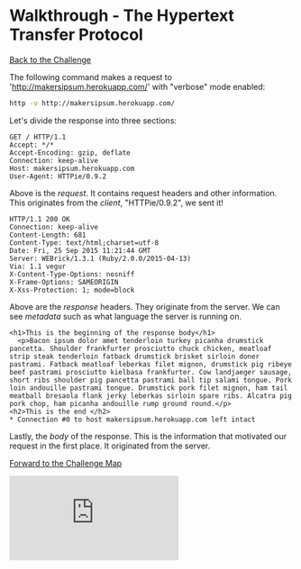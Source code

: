 # Walkthrough - The Hypertext Transfer Protocol

[Back to the Challenge](../http.md)

The following command makes a request to 'http://makersipsum.herokuapp.com/' with "verbose" mode enabled:

```sh
http -v http://makersipsum.herokuapp.com/
```

Let's divide the response into three sections:
```
GET / HTTP/1.1
Accept: */*
Accept-Encoding: gzip, deflate
Connection: keep-alive
Host: makersipsum.herokuapp.com
User-Agent: HTTPie/0.9.2
```
Above is the *request*. It contains request headers and other information. This originates from the *client*, "HTTPie/0.9.2", we sent it!

```
HTTP/1.1 200 OK
Connection: keep-alive
Content-Length: 681
Content-Type: text/html;charset=utf-8
Date: Fri, 25 Sep 2015 11:21:44 GMT
Server: WEBrick/1.3.1 (Ruby/2.0.0/2015-04-13)
Via: 1.1 vegur
X-Content-Type-Options: nosniff
X-Frame-Options: SAMEORIGIN
X-Xss-Protection: 1; mode=block
```
Above are the *response* headers. They originate from the server. We can see *metadata* such as what language the server is running on.

```
<h1>This is the beginning of the response body</h1>
  <p>Bacon ipsum dolor amet tenderloin turkey picanha drumstick pancetta. Shoulder frankfurter prosciutto chuck chicken, meatloaf strip steak tenderloin fatback drumstick brisket sirloin doner pastrami. Fatback meatloaf leberkas filet mignon, drumstick pig ribeye beef pastrami prosciutto kielbasa frankfurter. Cow landjaeger sausage, short ribs shoulder pig pancetta pastrami ball tip salami tongue. Pork loin andouille pastrami tongue. Drumstick pork filet mignon, ham tail meatball bresaola flank jerky leberkas sirloin spare ribs. Alcatra pig pork chop, ham picanha andouille rump ground round.</p>
<h2>This is the end </h2>
* Connection #0 to host makersipsum.herokuapp.com left intact
```
Lastly, the *body* of the response. This is the information that motivated our request in the first place. It originated from the server.

[Forward to the Challenge Map](../README.md)


![Tracking pixel](https://githubanalytics.herokuapp.com/course/intro_to_the_web/walkthroughs/http.md)
